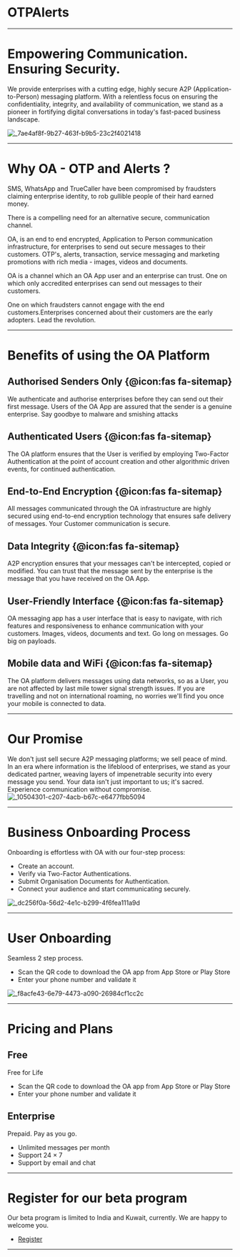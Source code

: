 

# OTPAlerts

--------------------------------------------------------------
# Empowering Communication. Ensuring Security.

We provide enterprises with a cutting edge, highly secure A2P (Application-to-Person) messaging platform. With a relentless focus on ensuring the confidentiality, integrity, and availability of communication, we stand as a pioneer in fortifying digital conversations in today's fast-paced business landscape.

![_7ae4af8f-9b27-463f-b9b5-23c2f4021418](https://github.com/notiphyapp/wwd/assets/5462166/df6c18fa-0042-4510-9ab1-b5cac66893c4)

--------------------------------------------------------------
# Why OA - OTP and Alerts ?

SMS, WhatsApp and TrueCaller have been compromised by fraudsters claiming enterprise identity, to rob gullible people of their hard earned money.

There is a compelling need for an alternative secure, communication channel.

OA, is an end to end encrypted, Application to Person communication infrastructure, for enterprises to send out secure messages to their customers. OTP's, alerts, transaction, service messaging and marketing promotions with rich media - images, videos and documents.

OA is a channel which an OA App user and an enterprise can trust. One on which only accredited enterprises can send out messages to their customers. 

One on which fraudsters cannot engage with the end customers.Enterprises concerned about their customers are the early adopters. Lead the revolution.

--------------------------------------------------------------
# Benefits of using the OA Platform

## Authorised Senders Only  {@icon:fas fa-sitemap} 
We authenticate and authorise enterprises before they can send out their first message. Users of the OA App are assured that the sender is a genuine enterprise. Say goodbye to malware and smishing attacks

## Authenticated Users {@icon:fas fa-sitemap} 
The OA platform ensures that the User is verified by employing Two-Factor Authentication at the point of account creation and other algorithmic driven events, for continued authentication.

## End-to-End Encryption {@icon:fas fa-sitemap} 
All messages communicated through the OA infrastructure are highly secured using end-to-end encryption technology that ensures safe delivery of messages. Your Customer communication is secure.

## Data Integrity {@icon:fas fa-sitemap} 
A2P encryption ensures that your messages can't be intercepted, copied or modified. You can trust that the message sent by the enterprise is the message that you have received on the OA App.

## User-Friendly Interface {@icon:fas fa-sitemap} 
OA messaging app has a user interface that is easy to navigate, with rich features and responsiveness to enhance communication with your customers. Images, videos, documents and text. Go long on messages. Go big on payloads.

## Mobile data and WiFi {@icon:fas fa-sitemap} 
The OA platform delivers messages using data networks, so as a User, you are not affected by last mile tower signal strength issues. If you are travelling and not on international roaming, no worries we'll find you once your mobile is connected to data.

--------------------------------------------------------------

# Our Promise
We don't just sell secure A2P messaging platforms; we sell peace of mind. In an era where information is the lifeblood of enterprises, we stand as your dedicated partner, weaving layers of impenetrable security into every message you send. Your data isn't just important to us; it's sacred. Experience communication without compromise.
![_10504301-c207-4acb-b67c-e6477fbb5094](https://github.com/notiphyapp/wwd/assets/5462166/e5b9cd9e-5ebc-4b56-8cd3-c005786c6a8d)

--------------------------------------------------------------
# Business Onboarding Process
Onboarding is effortless with OA with our four-step process:
- Create an account.
- Verify via Two-Factor Authentications.
- Submit Organisation Documents for Authentication.
- Connect your audience and start communicating securely.

![_dc256f0a-56d2-4e1c-b299-4f6fea111a9d](https://github.com/notiphyapp/wwd/assets/5462166/30c7b7f2-ebb5-4a69-af16-52ea7a7d23fc)

--------------------------------------------------------------
# User Onboarding
Seamless 2 step process.
- Scan the QR code to download the OA app from App Store or Play Store
- Enter your phone number and validate it

![_f8acfe43-6e79-4473-a090-26984cf1cc2c](https://github.com/notiphyapp/wwd/assets/5462166/370a4b34-412f-403d-bbcc-4fa3265a4aa7)

--------------------------------------------------------------
# Pricing and Plans
## Free
Free for Life
- Scan the QR code to download the OA app from App Store or Play Store
- Enter your phone number and validate it

## Enterprise
Prepaid. Pay as you go.
- Unlimited messages per month
- Support 24 × 7 
- Support by email and chat

--------------------------------------------------------------
# Register for our beta program
Our beta program is limited to India and Kuwait, currently. We are happy to welcome you.
- [Register](https://app.otpalerts.com/contak/panel/auth/register)

--------------------------------------------------------------
